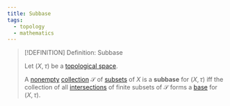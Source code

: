 ```yaml
---
title: Subbase
tags:
  - topology
  - mathematics
---
```


>[!DEFINITION] Definition: Subbase
>
>Let $(X, \tau)$ be a [topological space](../Topological%20Spaces.md).
>
>A [nonempty](../../Set%20Theory/Sets.md) [collection](../../Set%20Theory/Collections/Collections.md) $\mathcal{S}$ of [subsets](../../Set%20Theory/Sets.md) of $X$ is a **subbase** for $(X, \tau)$ iff the collection of all [intersections](../../Set%20Theory/Collections/Operations%20with%20Collections.md) of finite subsets of $\mathcal{S}$ forms a [base](./index.md) for $(X, \tau)$.
>